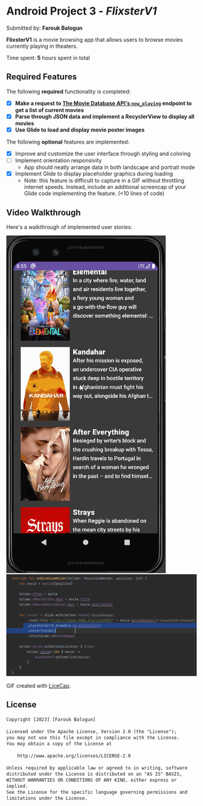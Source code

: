 # Android Project 3 - *FlixsterV1*

Submitted by: **Farouk Balogun**

**FlixsterV1** is a movie browsing app that allows users to browse movies currently playing in theaters.

Time spent: **5** hours spent in total

## Required Features

The following **required** functionality is completed:

- [X] **Make a request to [The Movie Database API's `now_playing`](https://developers.themoviedb.org/3/movies/get-now-playing) endpoint to get a list of current movies**
- [X] **Parse through JSON data and implement a RecyclerView to display all movies**
- [X] **Use Glide to load and display movie poster images**

The following **optional** features are implemented:

- [X] Improve and customize the user interface through styling and coloring
- [ ] Implement orientation responsivity
    - App should neatly arrange data in both landscape and portrait mode
- [X] Implement Glide to display placeholder graphics during loading
    - Note: this feature is difficult to capture in a GIF without throttling internet speeds.  Instead, include an additional screencap of your Glide code implementing the feature.  (<10 lines of code)


## Video Walkthrough

Here's a walkthrough of implemented user stories:

<img src='walkthrough.gif' title='Video Walkthrough' width='' alt='Video Walkthrough' />
<img src='placeholder_walkthrough.gif' title='Placeholder Walkthrough' width='' alt='Placeholder Walkthrough' />


GIF created with [LiceCap](http://www.cockos.com/licecap).



## License

    Copyright [2023] [Farouk Balogun]

    Licensed under the Apache License, Version 2.0 (the "License");
    you may not use this file except in compliance with the License.
    You may obtain a copy of the License at

        http://www.apache.org/licenses/LICENSE-2.0

    Unless required by applicable law or agreed to in writing, software
    distributed under the License is distributed on an "AS IS" BASIS,
    WITHOUT WARRANTIES OR CONDITIONS OF ANY KIND, either express or implied.
    See the License for the specific language governing permissions and
    limitations under the License.